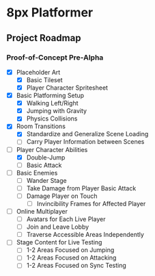 # 8px Platformer

## Project Roadmap
### Proof-of-Concept Pre-Alpha
- [x] Placeholder Art
  - [x] Basic Tileset
  - [x] Player Character Spritesheet
- [x] Basic Platforming Setup
  - [x] Walking Left/Right
  - [x] Jumping with Gravity
  - [x] Physics Collisions
- [x] Room Transitions
  - [x] Standardize and Generalize Scene Loading
  - [ ] Carry Player Information between Scenes
- [ ] Player Character Abilities
  - [x] Double-Jump
  - [ ] Basic Attack
- [ ] Basic Enemies
  - [ ] Wander Stage
  - [ ] Take Damage from Player Basic Attack
  - [ ] Damage Player on Touch
    - [ ] Invincibility Frames for Affected Player
- [ ] Online Multiplayer
  - [ ] Avatars for Each Live Player
  - [ ] Join and Leave Lobby
  - [ ] Traverse Accessible Areas Independently
- [ ] Stage Content for Live Testing
  - [ ] 1-2 Areas Focused on Jumping
  - [ ] 1-2 Areas Focused on Attacking
  - [ ] 1-2 Areas Focused on Sync Testing
